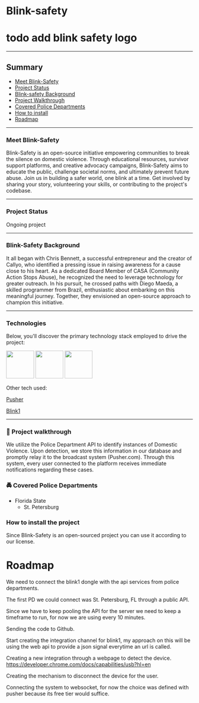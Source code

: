# Blink-safety
# todo add blink safety logo
___
## Summary
* [Meet Blink-Safety](#meet-blink-safety)
* [Project Status](#project-status)
* [Blink-safety Background](#blink-safety-background)
* [Project Walkthrough](#hammer-project-walkthrough)
* [Covered Police Departments](#oncomingpolicecar-covered-police-departments)
* [How to install](#how-to-install-the-project)
* [Roadmap](#roadmap)

___

### Meet Blink-Safety
Blink-Safety is an open-source initiative empowering communities to break the silence on domestic violence. Through educational resources, survivor support platforms, and creative advocacy campaigns, Blink-Safety aims to educate the public, challenge societal norms, and ultimately prevent future abuse. Join us in building a safer world, one blink at a time. Get involved by sharing your story, volunteering your skills, or contributing to the project's codebase.
___

### Project Status
Ongoing project
___

### Blink-Safety Background
It all began with Chris Bennett, a successful entrepreneur and the creator of Callyo, who identified a pressing issue in raising awareness for a cause close to his heart. As a dedicated Board Member of CASA (Community Action Stops Abuse), he recognized the need to leverage technology for greater outreach. In his pursuit, he crossed paths with Diego Maeda, a skilled programmer from Brazil, enthusiastic about embarking on this meaningful journey. Together, they envisioned an open-source approach to champion this initiative.
___

### Technologies 
Below, you'll discover the primary technology stack employed to drive the project:

<div>
    <img height="75" loading="lazy" src="https://cdn.jsdelivr.net/gh/devicons/devicon/icons/laravel/laravel-plain.svg" />
    <img height="75" loading="lazy" src="https://cdn.jsdelivr.net/gh/devicons/devicon/icons/postgresql/postgresql-original.svg" />
    <img height="75" src="https://cdn.jsdelivr.net/gh/devicons/devicon/icons/github/github-original-wordmark.svg" />
</div>


Other tech used:

[Pusher](https://pusher.com/)

[Blink1](https://blink1.thingm.com/)
___
### :hammer: Project walkthrough
We utilize the Police Department API to identify instances of Domestic Violence. Upon detection, we store this information in our database and promptly relay it to the broadcast system (Pusher.com). Through this system, every user connected to the platform receives immediate notifications regarding these cases.

### :oncoming_police_car: Covered Police Departments
- Florida State
  - St. Petersburg 


### How to install the project
Since Blink-Safety is an open-sourced project you can use it according to our license.



# Roadmap



We need to connect the blink1 dongle with the api services from police departments.

The first PD we could connect was St. Petersburg, FL through a public API.

Since we have to keep pooling the API for the server we need to keep a timeframe to run, for now we are using every 10
minutes.

Sending the code to Github.

Start creating the integration channel for blink1, my approach on this will be using the web api to provide a json signal
everytime an url is called.

Creating a new integration through a webpage to detect the device.
https://developer.chrome.com/docs/capabilities/usb?hl=en

Creating the mechanism to disconnect the device for the user.

Connecting the system to websocket, for now the choice was defined with pusher because its free tier would suffice.

